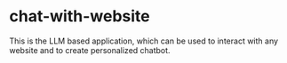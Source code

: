 # chat-with-website
This is the LLM based application, which can be used to interact with any website and to create personalized chatbot.
